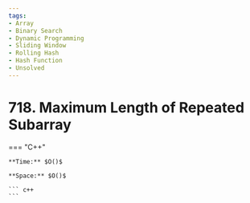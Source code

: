 ```yaml
---
tags:
- Array
- Binary Search
- Dynamic Programming
- Sliding Window
- Rolling Hash
- Hash Function
- Unsolved
---
```



# 718. Maximum Length of Repeated Subarray

=== "C++"

    **Time:** $O()$

    **Space:** $O()$

    ``` c++
    ```